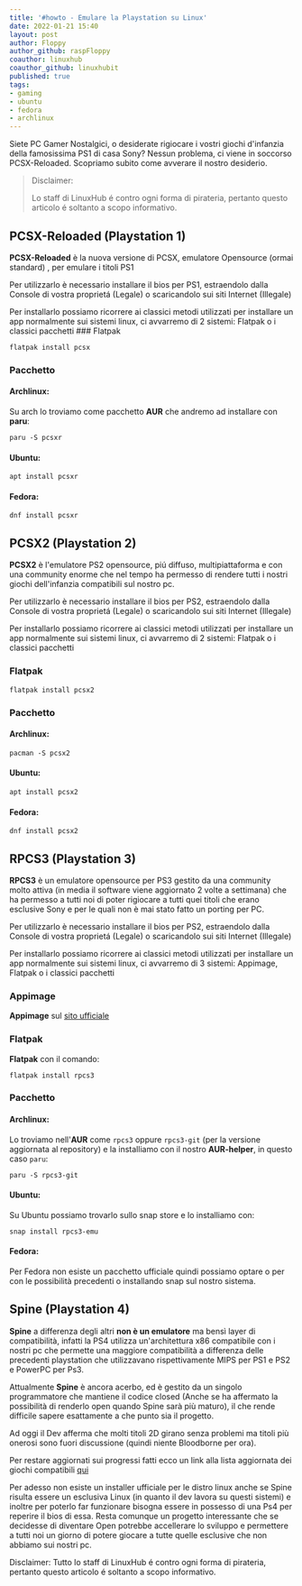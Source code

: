 ```yaml
---
title: '#howto - Emulare la Playstation su Linux' 
date: 2022-01-21 15:40
layout: post 
author: Floppy	
author_github: raspFloppy
coauthor: linuxhub
coauthor_github: linuxhubit
published: true
tags: 
- gaming
- ubuntu
- fedora
- archlinux
---
```


Siete PC Gamer Nostalgici, o desiderate rigiocare i vostri giochi d'infanzia della famosissima PS1 di casa Sony? Nessun problema, ci viene in soccorso PCSX-Reloaded.
Scopriamo subito come avverare il nostro desiderio.

> Disclaimer:
> 
> Lo staff di LinuxHub é contro ogni forma di pirateria, pertanto questo articolo é soltanto a scopo informativo.


## PCSX-Reloaded (Playstation 1)
**PCSX-Reloaded** è la nuova versione di PCSX, emulatore Opensource (ormai standard) , per emulare i titoli PS1

Per utilizzarlo è necessario installare il bios per PS1, estraendolo dalla Console di vostra proprietá (Legale) o scaricandolo sui siti Internet (Illegale)


Per installarlo possiamo ricorrere ai classici metodi utilizzati per installare un app normalmente sui sistemi linux, ci avvarremo di 2 sistemi: Flatpak o i classici pacchetti  ### Flatpak 
```
flatpak install pcsx
```

### Pacchetto
#### Archlinux:
Su arch lo troviamo come pacchetto **AUR** che andremo ad installare con **paru**:
 ```
paru -S pcsxr
```
#### Ubuntu:
```
apt install pcsxr
```
#### Fedora:
```
dnf install pcsxr
```


## PCSX2 (Playstation 2)
**PCSX2** è l'emulatore PS2 opensource, piú diffuso,  multipiattaforma e con una community enorme che nel tempo ha permesso di rendere tutti i nostri giochi dell'infanzia compatibili sul nostro pc.

Per utilizzarlo è necessario installare il bios per PS2, estraendolo dalla Console di vostra proprietá (Legale) o scaricandolo sui siti Internet (Illegale)

Per installarlo possiamo ricorrere ai classici metodi utilizzati per installare un app normalmente sui sistemi linux, ci avvarremo di 2 sistemi: Flatpak o i classici pacchetti  
### Flatpak 
```
flatpak install pcsx2
```

### Pacchetto
#### Archlinux:
```
pacman -S pcsx2
```
#### Ubuntu:
```
apt install pcsx2
```
#### Fedora:
```
dnf install pcsx2
```



## RPCS3 (Playstation 3)
**RPCS3** è un  emulatore  opensource per PS3 gestito da una community molto attiva (in media il software viene aggiornato 2 volte a settimana) che ha permesso a tutti noi di poter rigiocare a tutti quei titoli che erano esclusive Sony e per le quali non è mai stato fatto un porting per PC.

Per utilizzarlo è necessario installare il bios per PS2, estraendolo dalla Console di vostra proprietá (Legale) o scaricandolo sui siti Internet (Illegale)

Per installarlo possiamo ricorrere ai classici metodi utilizzati per installare un app normalmente sui sistemi linux, ci avvarremo di 3 sistemi: Appimage, Flatpak o i classici pacchetti  

### Appimage
**Appimage** sul [sito ufficiale](https://rpcs3.net/download)

### Flatpak
**Flatpak** con il comando:
```
flatpak install rpcs3
```

### Pacchetto

#### Archlinux:
Lo troviamo nell'**AUR** come `rpcs3` oppure `rpcs3-git` (per la versione aggiornata al repository) e la installiamo con il nostro **AUR-helper**, in questo caso `paru`:
```
paru -S rpcs3-git
```

#### Ubuntu:
Su Ubuntu possiamo trovarlo sullo snap store e lo installiamo con:
```
snap install rpcs3-emu
```

#### Fedora:
Per Fedora non esiste un pacchetto ufficiale quindi possiamo optare o per con le possibilità precedenti o installando snap sul nostro sistema.



## Spine (Playstation 4)
**Spine** a differenza degli altri **non è un emulatore** ma bensì layer di compatibilità, infatti la PS4 utilizza un'architettura x86 compatibile con i nostri pc che permette una maggiore compatibilità a differenza  delle precedenti playstation che utilizzavano rispettivamente MIPS per PS1 e PS2 e PowerPC per Ps3. 

Attualmente **Spine** è ancora acerbo, ed è gestito da un singolo programmatore che mantiene il codice closed (Anche se ha affermato la possibilità di renderlo open quando Spine sarà più maturo), il che rende difficile sapere esattamente a che punto sia il progetto.

Ad oggi il Dev afferma che molti titoli 2D girano senza problemi ma titoli più onerosi sono fuori discussione (quindi niente Bloodborne per ora).


Per restare aggiornati sui progressi fatti ecco un link alla lista aggiornata dei giochi compatibili [qui](https://docs.google.com/spreadsheets/d/1vebgZawcNhdZnGPaSuWrC6wo9OpR1miz/edit#gid=438411959)


Per adesso non esiste un installer ufficiale per le distro linux anche se Spine risulta essere un esclusiva Linux (in quanto il dev lavora su questi sistemi) e inoltre per poterlo far funzionare bisogna essere in possesso di una Ps4 per reperire il bios di essa.
Resta comunque un progetto interessante che se decidesse di diventare Open potrebbe accellerare lo sviluppo e permettere a tutti noi un giorno di potere giocare a tutte quelle esclusive che non abbiamo sui nostri pc.


Disclaimer: Tutto lo staff di LinuxHub é contro ogni forma di pirateria, pertanto questo articolo é soltanto a scopo informativo.
